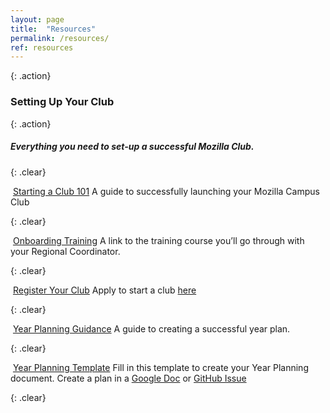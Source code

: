 ```yaml
---
layout: page
title:  "Resources"
permalink: /resources/
ref: resources
---
```


{: .action}
### Setting Up Your Club

{: .action}
##### Everything you need to set-up a successful Mozilla Club.

{: .clear}
&nbsp;

<div class="resources">
  <img src="{{ site.baseurl }}/static/img/clipboard.png" alt="">
    <a href="https://docs.google.com/document/d/1BjlailZDW9WZSmsOtdQ9XYVVZoQPyqc8GrZNbJn_kiw/" target="_blank" class="head-link">Starting a Club 101</a>
    <span>
      A guide to successfully launching your Mozilla Campus Club
    </span>
</div>

{: .clear}
&nbsp;

<div class="resources">
  <img src="{{ site.baseurl }}/static/img/book.png" alt="">
  <a href="http://mozilla.teachable.com/courses/mozilla-club-training/" target="_blank" class="head-link">Onboarding Training</a>
  <span>
    A link to the training course you’ll go through with your Regional Coordinator.
  </span>
</div>

{: .clear}
&nbsp;

<div class="resources">
  <img src="{{ site.baseurl }}/static/img/book.png" alt="">
  <a href="#" class="head-link">Register Your Club</a>
    <span>Apply to start a club <a href="https://docs.google.com/forms/d/e/1FAIpQLSc0JzGH3ivpOEH8GeUZTlDMHXhYbmXqs4Ejey-O2ZAw_TXV8Q/viewform">here</a></span>
</div>

{: .clear}
&nbsp;

<div class="resources">
  <img src="{{ site.baseurl }}/static/img/pencil.png" alt="">
  <a href="https://docs.google.com/document/d/16C7fTPFCkLsgm4p2sikxDxaFuRBgRG-Hx8jRbbkNW64/" target="_blank" class="head-link">Year Planning Guidance</a>
  <span>A guide to creating a successful year plan.</span>
</div>

{: .clear}
&nbsp;

<div class="resources">
  <img src="{{ site.baseurl }}/static/img/calendar.png" alt="">
  <a href="https://docs.google.com/document/d/1DKQd0decBLoAMep6weXINDP4zrURFbhHl7061SO5UYA/" target="_blank" class="head-link">Year Planning Template</a>
  <span>
    Fill in this template to create your Year Planning document.
    Create a plan in a <a href="https://docs.google.com/document/d/1DKQd0decBLoAMep6weXINDP4zrURFbhHl7061SO5UYA/copy" target="_blank">Google Doc</a> or <a href="https://github.com/mozilla/Campus-Club-Year-Plans" target="_blank">GitHub Issue</a>
  </span>
</div>

{: .clear}
&nbsp;
